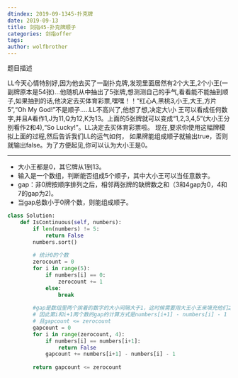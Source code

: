 ```yaml
---
dtindex: 2019-09-1345-扑克牌
date: 2019-09-13
title: 剑指45-扑克牌顺子
categories: 剑指offer
tags:  
author: wolfbrother  
---
```


题目描述

LL今天心情特别好,因为他去买了一副扑克牌,发现里面居然有2个大王,2个小王(一副牌原本是54张)...他随机从中抽出了5张牌,想测测自己的手气,看看能不能抽到顺子,如果抽到的话,他决定去买体育彩票,嘿嘿！！“红心A,黑桃3,小王,大王,方片5”,“Oh My God!”不是顺子.....LL不高兴了,他想了想,决定大\小 王可以看成任何数字,并且A看作1,J为11,Q为12,K为13。上面的5张牌就可以变成“1,2,3,4,5”(大小王分别看作2和4),“So Lucky!”。LL决定去买体育彩票啦。 现在,要求你使用这幅牌模拟上面的过程,然后告诉我们LL的运气如何， 如果牌能组成顺子就输出true，否则就输出false。为了方便起见,你可以认为大小王是0。

----------------

+ 大小王都是0，其它牌从1到13。
+ 输入是一个数组，判断能否组成5个顺子，其中大小王可以当任意数字。
+ gap：非0牌按顺序排列之后，相邻两张牌的缺牌数之和（3和4gap为0，4和7的gap为2)。
+ 当gap总数小于0牌个数，则能组成顺子。

```python
class Solution:
    def IsContinuous(self, numbers):
        if len(numbers) != 5:
            return False
        numbers.sort()
        
        # 统计0的个数
        zerocount = 0
        for i in range(5):
            if numbers[i] == 0:
                zerocount += 1
            else:
                break
        
        #gap是数组里两个挨着的数字的大小间隔大于1，这时候需要用大王小王来填充他们之间
        # 因此第i和i+1两个数的gap的计算方式是numbers[i+1] - numbers[i] - 1
        # 且gapcount <= zerocount
        gapcount = 0
        for i in range(zerocount, 4):
            if numbers[i] == numbers[i+1]:
                return False
            gapcount += numbers[i+1] - numbers[i] - 1
        
        return gapcount <= zerocount
```
